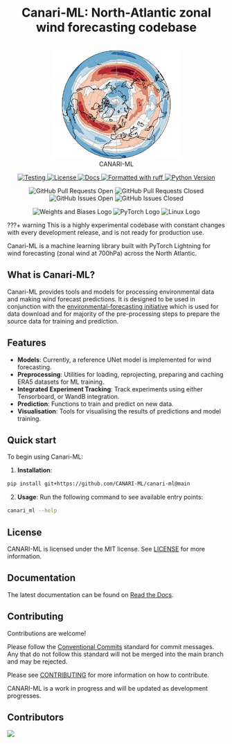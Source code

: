 <!--header-start-->

<div align="center">
  <h1 style="display:inline-block;">Canari-ML: North-Atlantic zonal wind forecasting codebase</h1>
</div>

<div align="center">
  <figure markdown="span">
    <img src="docs/assets/images/canari-hero-image.png" alt="Canari-ML Image" width="300" height="254">
    <br>
    <figcaption>CANARI-ML</figcaption>
  </figure>
</div>

<p align="center">
  <a href="https://github.com/canari-ml/canari-ml/actions/workflows/test.yaml?query=branch%3Amain">
    <img src="https://github.com/canari-ml/canari-ml/actions/workflows/test.yaml/badge.svg?branch=main" alt="Testing">
  </a>
  <a href="https://opensource.org/licenses/MIT">
    <img src="https://img.shields.io/badge/License-MIT-blue.svg" alt="License">
  </a>
  <a href="https://canari-ml.readthedocs.io/">
    <img src="https://img.shields.io/badge/docs-canari--ml.io-green" alt="Docs">
  </a>
  <a href="https://github.com/astral-sh/ruff">
    <img src="https://img.shields.io/badge/code%20style-ruff-000000.svg" alt="Formatted with ruff">
  </a>
  <a href="https://www.python.org/">
    <img src="https://img.shields.io/badge/python-3.11-blue" alt="Python Version">
  </a>
</p>

<p align="center">
  <img alt="GitHub Pull Requests Open" src="https://img.shields.io/github/issues-pr/canari-ml/canari-ml">
  <img alt="GitHub Pull Requests Closed" src="https://img.shields.io/github/issues-pr-closed/canari-ml/canari-ml">
  <img alt="GitHub Issues Open" src="https://img.shields.io/github/issues-raw/canari-ml/canari-ml">
  <img alt="GitHub Issues Closed" src="https://img.shields.io/github/issues-closed/canari-ml/canari-ml">
</p>

<p align="center">
  <img alt="Weights and Biases Logo" src="https://img.shields.io/badge/Weights_&_Biases-FFBE00?style=for-the-badge&logo=WeightsAndBiases&logoColor=white">
  <img alt="PyTorch Logo" src="https://img.shields.io/badge/PyTorch-EE4C2C?style=for-the-badge&logo=pytorch&logoColor=white">
  <img alt="Linux Logo" src="https://img.shields.io/badge/Linux-FCC624?style=for-the-badge&logo=linux&logoColor=black">
</p>

???+ warning
    This is a highly experimental codebase with constant changes with every development release, and is not ready for production use.

Canari-ML is a machine learning library built with PyTorch Lightning for wind forecasting (zonal wind at 700hPa) across the North Atlantic.

<!--header-end-->

<!--main-start-->

## What is Canari-ML?

Canari-ML provides tools and models for processing environmental data and making wind forecast predictions. It is designed to be used in conjunction with the [environmental-forecasting initiative](http://github.com/environmental-forecasting/) which is used for data download and for majority of the pre-processing steps to prepare the source data for training and prediction.

## Features

- **Models**: Currently, a reference UNet model is implemented for wind forecasting.
- **Preprocessing**: Utilities for loading, reprojecting, preparing and caching ERA5 datasets for ML training.
- **Integrated Experiment Tracking**: Track experiments using either Tensorboard, or WandB integration.
- **Prediction**: Functions to train and predict on new data.
- **Visualisation**: Tools for visualising the results of predictions and model training.

## Quick start

To begin using Canari-ML:

1. **Installation**:

``` bash
pip install git+https://github.com/CANARI-ML/canari-ml@main
```

2. **Usage**:
Run the following command to see available entry points:

``` bash
canari_ml --help
```

## License

CANARI-ML is licensed under the MIT license. See [LICENSE](https://github.com/CANARI-ML/canari-ml/blob/main/LICENSE) for more information.

<!--main-end-->

## Documentation

The latest documentation can be found on [Read the Docs](https://canari-ml.readthedocs.io).


## Contributing

Contributions are welcome!

Please follow the [Conventional Commits](https://www.conventionalcommits.org/en/v1.0.0/) standard for commit messages. Any that do not follow this standard will not be merged into the main branch and may be rejected.

Please see [CONTRIBUTING](https://github.com/CANARI-ML/canari-ml/blob/main/CONTRIBUTING.md) for more information on how to contribute.

CANARI-ML is a work in progress and will be updated as development progresses.

<!--contributors-start-->

## Contributors

<a href="https://github.com/canari-ml/canari-ml/graphs/contributors">
  <img src="https://contrib.rocks/image?repo=canari-ml/canari-ml" />
</a>

<!--contributors-end-->

